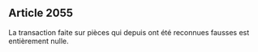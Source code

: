 Article 2055
----
La transaction faite sur pièces qui depuis ont été reconnues fausses est
entièrement nulle.
